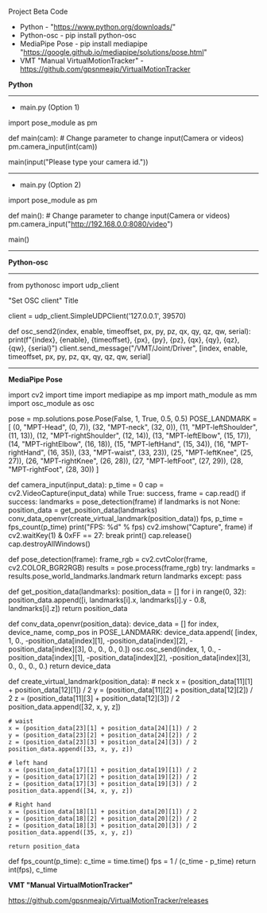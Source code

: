Project Beta Code

- Python - "https://www.python.org/downloads/"
- Python-osc - pip install python-osc
- MediaPipe Pose - pip install mediapipe "https://google.github.io/mediapipe/solutions/pose.html"
- VMT "Manual VirtualMotionTracker" - https://github.com/gpsnmeajp/VirtualMotionTracker


**Python**
_____________________
- main.py (Option 1)

import pose_module as pm


def main(cam):
    # Change parameter to change input(Camera or videos)
    pm.camera_input(int(cam))


main(input("Please type your camera id."))

_____________________
- main.py (Option 2)

import pose_module as pm


def main():
    # Change parameter to change input(Camera or videos)
    pm.camera_input("http://192.168.0.0:8080/video")


main()
_____________________

**Python-osc**

_____________________

from pythonosc import udp_client

"Set OSC client" Title

client = udp_client.SimpleUDPClient('127.0.0.1', 39570)



def osc_send2(index, enable, timeoffset, px, py, pz, qx, qy, qz, qw, serial):
    print(f"{index}, {enable}, {timeoffset}, {px}, {py}, {pz}, {qx}, {qy}, {qz}, {qw}, {serial}")
    client.send_message("/VMT/Joint/Driver", [index, enable, timeoffset, px, py, pz, qx, qy, qz, qw, serial]
    
_____________________

**MediaPipe Pose**

import cv2
import time
import mediapipe as mp
import math_module as mm
import osc_module as osc


pose = mp.solutions.pose.Pose(False, 1, True, 0.5, 0.5)
POSE_LANDMARK = [
    (0, "MPT-Head", (0, 7)),
    (32, "MPT-neck", (32, 0)),
    (11, "MPT-leftShoulder", (11, 13)),
    (12, "MPT-rightShoulder", (12, 14)),
    (13, "MPT-leftElbow", (15, 17)),
    (14, "MPT-rightElbow", (16, 18)),
    (15, "MPT-leftHand", (15, 34)),
    (16, "MPT-rightHand", (16, 35)),
    (33, "MPT-waist", (33, 23)),
    (25, "MPT-leftKnee", (25, 27)),
    (26, "MPT-rightKnee", (26, 28)),
    (27, "MPT-leftFoot", (27, 29)),
    (28, "MPT-rightFoot", (28, 30))
]


def camera_input(input_data):
    p_time = 0
    cap = cv2.VideoCapture(input_data)
    while True:
        success, frame = cap.read()
        if success:
            landmarks = pose_detection(frame)
            if landmarks is not None:
                position_data = get_position_data(landmarks)
                conv_data_openvr(create_virtual_landmark(position_data))
        fps, p_time = fps_count(p_time)
        print("FPS: %d" % fps)
        cv2.imshow("Capture", frame)
        if cv2.waitKey(1) & 0xFF == 27:
            break
    print()
    cap.release()
    cap.destroyAllWindows()


def pose_detection(frame):
    frame_rgb = cv2.cvtColor(frame, cv2.COLOR_BGR2RGB)
    results = pose.process(frame_rgb)
    try:
        landmarks = results.pose_world_landmarks.landmark
        return landmarks
    except:
        pass


def get_position_data(landmarks):
    position_data = []
    for i in range(0, 32):
        position_data.append([i, landmarks[i].x, landmarks[i].y - 0.8, landmarks[i].z])
    return position_data


def conv_data_openvr(position_data):
    device_data = []
    for index, device_name, comp_pos in POSE_LANDMARK:
        device_data.append(
            [index, 1, 0., -position_data[index][1], -position_data[index][2], -position_data[index][3], 0., 0., 0., 0.])
        osc.osc_send(index, 1, 0., -position_data[index][1], -position_data[index][2], -position_data[index][3], 0., 0., 0., 0.)
    return device_data


def create_virtual_landmark(position_data):
    # neck
    x = (position_data[11][1] + position_data[12][1]) / 2
    y = (position_data[11][2] + position_data[12][2]) / 2
    z = (position_data[11][3] + position_data[12][3]) / 2
    position_data.append([32, x, y, z])

    # waist
    x = (position_data[23][1] + position_data[24][1]) / 2
    y = (position_data[23][2] + position_data[24][2]) / 2
    z = (position_data[23][3] + position_data[24][3]) / 2
    position_data.append([33, x, y, z])

    # left hand
    x = (position_data[17][1] + position_data[19][1]) / 2
    y = (position_data[17][2] + position_data[19][2]) / 2
    z = (position_data[17][3] + position_data[19][3]) / 2
    position_data.append([34, x, y, z])

    # Right hand
    x = (position_data[18][1] + position_data[20][1]) / 2
    y = (position_data[18][2] + position_data[20][2]) / 2
    z = (position_data[18][3] + position_data[20][3]) / 2
    position_data.append([35, x, y, z])

    return position_data

def fps_count(p_time):
    c_time = time.time()
    fps = 1 / (c_time - p_time)
    return int(fps), c_time

**VMT "Manual VirtualMotionTracker"**

https://github.com/gpsnmeajp/VirtualMotionTracker/releases
